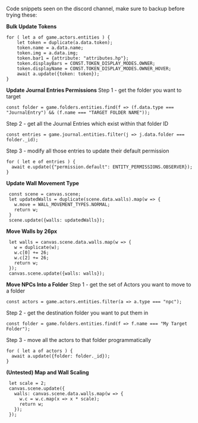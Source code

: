 ---
---
Code snippets seen on the discord channel, make sure to backup before trying these:

**Bulk Update Tokens**
```
for ( let a of game.actors.entities ) {
    let token = duplicate(a.data.token);
    token.name = a.data.name;
    token.img = a.data.img;
    token.bar1 = {attribute: "attributes.hp"};
    token.displayBars = CONST.TOKEN_DISPLAY_MODES.OWNER;
    token.displayName = CONST.TOKEN_DISPLAY_MODES.OWNER_HOVER;
    await a.update({token: token});
}
```

**Update Journal Entries Permissions**
Step 1 - get the folder you want to target
```
const folder = game.folders.entities.find(f => (f.data.type === "JournalEntry") && (f.name === "TARGET FOLDER NAME"));
```
Step 2 - get all the Journal Entries which exist within that folder ID
```
const entries = game.journal.entities.filter(j => j.data.folder === folder._id);
```
Step 3 - modify all those entries to update their default permission
```
for ( let e of entries ) {
  await e.update({"permission.default": ENTITY_PERMISSIONS.OBSERVER});
}
```

**Update Wall Movement Type**
```
 const scene = canvas.scene;
 let updatedWalls = duplicate(scene.data.walls).map(w => {
   w.move = WALL_MOVEMENT_TYPES.NORMAL;
   return w;
 }
 scene.update({walls: updatedWalls});
```

**Move Walls by 26px**
```
 let walls = canvas.scene.data.walls.map(w => {
   w = duplicate(w);
   w.c[0] += 26;
   w.c[2] += 26;
   return w;
 });
 canvas.scene.update({walls: walls});
```

**Move NPCs Into a Folder**
Step 1 - get the set of Actors you want to move to a folder
```
const actors = game.actors.entities.filter(a => a.type === "npc");
```
Step 2 - get the destination folder you want to put them in
```
const folder = game.folders.entities.find(f => f.name === "My Target Folder");
```
Step 3 - move all the actors to that folder programmatically
```
for ( let a of actors ) {
  await a.update({folder: folder._id});
}
```

**(Untested) Map and Wall Scaling**
```
 let scale = 2;
 canvas.scene.update({
   walls: canvas.scene.data.walls.map(w => {
     w.c = w.c.map(x => x * scale);
     return w;
   });
 });
```
